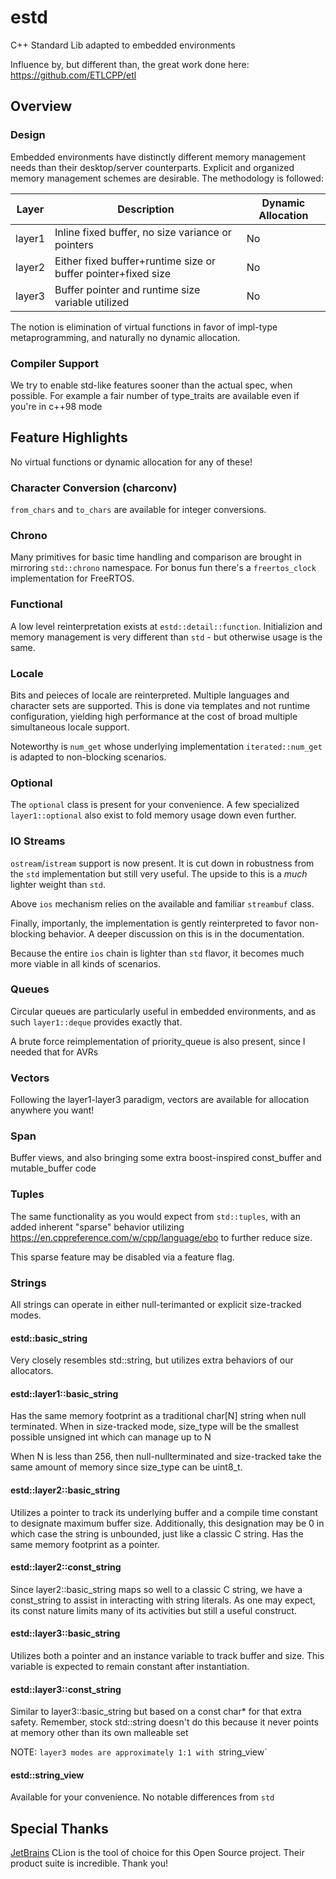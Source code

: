 # estd

C++ Standard Lib adapted to embedded environments

Influence by, but different than, the great work done here: https://github.com/ETLCPP/etl

## Overview

### Design

Embedded environments have distinctly different memory management needs
than their desktop/server counterparts.  Explicit and organized memory
management schemes are desirable.  The methodology is followed:

| Layer   |   Description   | Dynamic Allocation
| -----   |   ------------- | -
| layer1  | Inline fixed buffer, no size variance or pointers | No
| layer2  | Either fixed buffer+runtime size or buffer pointer+fixed size | No
| layer3  | Buffer pointer and runtime size variable utilized | No

The notion is elimination of virtual functions in favor of impl-type metaprogramming, and naturally no dynamic allocation.

### Compiler Support

We try to enable std-like features sooner than the actual spec, when possible.
For example a fair number of type_traits are available even if you're in c++98 mode

## Feature Highlights

No virtual functions or dynamic allocation for any of these!

### Character Conversion (charconv)

`from_chars` and `to_chars` are available for integer conversions.

### Chrono

Many primitives for basic time handling and comparison are brought in mirroring `std::chrono` namespace.
For bonus fun there's a `freertos_clock` implementation for FreeRTOS.

### Functional

A low level reinterpretation exists at `estd::detail::function`.  Initializion and memory management is very different
than `std` - but otherwise usage is the same.

### Locale

Bits and peieces of locale are reinterpreted.  Multiple languages and character sets are supported.  This is
done via templates and not runtime configuration, yielding high performance at the cost of broad multiple simultaneous locale support.

Noteworthy is `num_get` whose underlying implementation `iterated::num_get` is adapted to non-blocking scenarios.

### Optional

The `optional` class is present for your convenience.  A few specialized `layer1::optional` also exist to fold memory usage down even further.

### IO Streams

`ostream`/`istream` support is now present.  It is cut down in robustness from the `std` implementation but still very useful.  The upside to this is a *much* lighter weight than `std`.

Above `ios` mechanism relies on the available and familiar `streambuf` class.

Finally, importanly, the implementation is gently reinterpreted to favor non-blocking behavior.  A deeper discussion on this is in the documentation.

Because the entire `ios` chain is lighter than `std` flavor, it becomes much more viable in all kinds of scenarios.

### Queues

Circular queues are particularly useful in embedded environments, and as such `layer1::deque` provides exactly that.

A brute force reimplementation of priority_queue is also present, since I needed that for AVRs

### Vectors

Following the layer1-layer3 paradigm, vectors are available for allocation anywhere you want!

### Span

Buffer views, and also bringing some extra boost-inspired const_buffer and
mutable_buffer code

### Tuples

The same functionality as you would expect from `std::tuples`, with an added inherent "sparse" behavior utilizing https://en.cppreference.com/w/cpp/language/ebo to further reduce size.

This sparse feature may be disabled via a feature flag.

### Strings

All strings can operate in either null-terimanted or explicit size-tracked modes.  

#### estd::basic_string

Very closely resembles std::string, but utilizes extra behaviors of our allocators.

#### estd::layer1::basic_string

Has the same memory footprint as a traditional char[N] string when null terminated.
When in size-tracked mode, size_type will be the smallest possible unsigned int which
can manage up to N

When N is less than 256, then null-nullterminated and size-tracked
take the same amount of memory since size_type can be uint8_t.

#### estd::layer2::basic_string

Utilizes a pointer to track its underlying buffer and a compile time constant
to designate maximum buffer size.  Additionally, this designation may be 0
in which case the string is unbounded, just like a classic C string.  Has
the same memory footprint as a pointer.

#### estd::layer2::const_string

Since layer2::basic_string maps so well to a classic C string, we have a const_string
to assist in interacting with string literals.  As one may expect, its const nature
limits many of its activities but still a useful construct.

#### estd::layer3::basic_string

Utilizes both a pointer and an instance variable to track buffer and size.
This variable is expected to remain constant after instantiation.

#### estd::layer3::const_string

Similar to layer3::basic_string but based on a const char* for that extra
safety.  Remember, stock std::string doesn't do this because it never points
at memory other than its own malleable set

NOTE: `layer3 modes are approximately 1:1 with `string_view`

#### estd::string_view

Available for your convenience.  No notable differences from `std`

## Special Thanks

[JetBrains](https://jetbrains.com?from=estdlib) CLion is the tool of choice for this Open Source project.  Their product suite is incredible.  Thank you!

